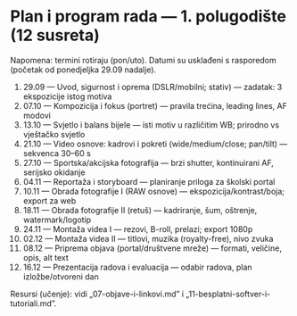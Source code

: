# Plan i program rada — 1. polugodište (12 susreta)

Napomena: termini rotiraju (pon/uto). Datumi su usklađeni s rasporedom (početak od ponedjeljka 29.09 nadalje).

1) 29.09 — Uvod, sigurnost i oprema (DSLR/mobilni; stativ) — zadatak: 3 ekspozicije istog motiva  
2) 07.10 — Kompozicija i fokus (portret) — pravila trećina, leading lines, AF modovi  
3) 13.10 — Svjetlo i balans bijele — isti motiv u različitim WB; prirodno vs vještačko svjetlo  
4) 21.10 — Video osnove: kadrovi i pokreti (wide/medium/close; pan/tilt) — sekvenca 30–60 s  
5) 27.10 — Sportska/akcijska fotografija — brzi shutter, kontinuirani AF, serijsko okidanje  
6) 04.11 — Reportaža i storyboard — planiranje priloga za školski portal  
7) 10.11 — Obrada fotografije I (RAW osnove) — ekspozicija/kontrast/boja; export za web  
8) 18.11 — Obrada fotografije II (retuš) — kadriranje, šum, oštrenje, watermark/logotip  
9) 24.11 — Montaža videa I — rezovi, B-roll, prelazi; export 1080p  
10) 02.12 — Montaža videa II — titlovi, muzika (royalty-free), nivo zvuka  
11) 08.12 — Priprema objava (portal/društvene mreže) — formati, veličine, opis, alt text  
12) 16.12 — Prezentacija radova i evaluacija — odabir radova, plan izložbe/otvoreni dan

Resursi (učenje): vidi „07-objave-i-linkovi.md” i „11-besplatni-softver-i-tutoriali.md”.